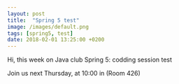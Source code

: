 ```yaml
---
layout: post
title:  "Spring 5 test"
image: /images/default.png
tags: [spring5, test]
date: 2018-02-01 13:25:00 +0200
---
```


Hi, this week on Java club
Spring 5: codding session test

Join us next Thursday, at 10:00 in  (Room 426)

